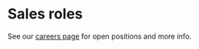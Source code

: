 # Sales roles

See our [careers page](https://boards.greenhouse.io/sourcegraph91) for open positions and more info.

